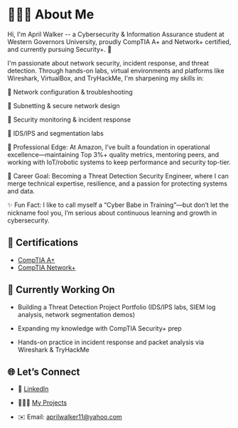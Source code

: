 <h1>👩🏾‍💻 About Me</h1>
    
  Hi, I'm April Walker -- a Cybersecurity & Information Assurance student at Western Governors University, proudly CompTIA A+ and Network+ certified, and currently pursuing Security+. 🚀
    
  I'm passionate about network security, incident response, and threat detection. Through hands-on labs, virtual environments and platforms like Wireshark, VirtualBox, and TryHackMe, I'm sharpening my skills in: 

🔹 Network configuration & troubleshooting

🔹 Subnetting & secure network design

🔹 Security monitoring & incident response

🔹 IDS/IPS and segmentation labs

💼 Professional Edge: At Amazon, I’ve built a foundation in operational excellence—maintaining Top 3%+ quality metrics, mentoring peers, and working with IoT/robotic systems to keep performance and security top-tier.

🎯 Career Goal: Becoming a Threat Detection Security Engineer, where I can merge technical expertise, resilience, and a passion for protecting systems and data.

✨ Fun Fact: I like to call myself a “Cyber Babe in Training”—but don’t let the nickname fool you, I’m serious about continuous learning and growth in cybersecurity.

<h2>📄 Certifications</h2>

- [CompTIA A+](https://www.credly.com/badges/a9085b29-3075-4f2f-9b0f-be0058697c61/public_url)
- [CompTIA Network+](https://www.credly.com/badges/0140bad6-204c-4559-9b34-1605e001f4fd/public_url)

<h2>🔭 Currently Working On</h2>

- Building a Threat Detection Project Portfolio (IDS/IPS labs, SIEM log analysis, network segmentation demos)
  
- Expanding my knowledge with CompTIA Security+ prep

- Hands-on practice in incident response and packet analysis via Wireshark & TryHackMe


<h2>🌐 Let’s Connect</h2>

- 💼 [LinkedIn](https://www.linkedin.com/in/aprilviolet)

- 👩🏾‍💻 [My Projects](https://github.com/awalker816?tab=repositories)

- ✉️ Email: aprilwalker11@yahoo.com



